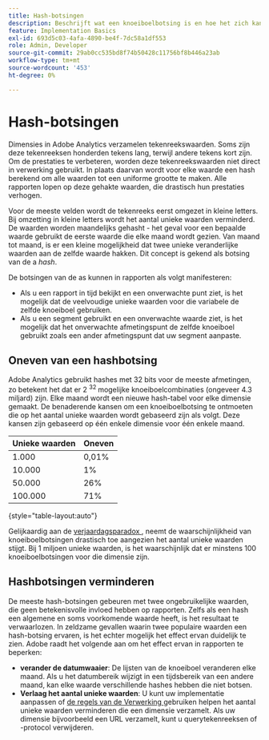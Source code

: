 ```yaml
---
title: Hash-botsingen
description: Beschrijft wat een knoeiboelbotsing is en hoe het zich kan manifesteren.
feature: Implementation Basics
exl-id: 693d5c03-4afa-4890-be4f-7dc58a1df553
role: Admin, Developer
source-git-commit: 29ab0cc535bd8f74b50428c11756bf8b446a23ab
workflow-type: tm+mt
source-wordcount: '453'
ht-degree: 0%

---
```


# Hash-botsingen

Dimensies in Adobe Analytics verzamelen tekenreekswaarden. Soms zijn deze tekenreeksen honderden tekens lang, terwijl andere tekens kort zijn. Om de prestaties te verbeteren, worden deze tekenreekswaarden niet direct in verwerking gebruikt. In plaats daarvan wordt voor elke waarde een hash berekend om alle waarden tot een uniforme grootte te maken. Alle rapporten lopen op deze gehakte waarden, die drastisch hun prestaties verhogen.

Voor de meeste velden wordt de tekenreeks eerst omgezet in kleine letters. Bij omzetting in kleine letters wordt het aantal unieke waarden verminderd. De waarden worden maandelijks gehasht - het geval voor een bepaalde waarde gebruikt de eerste waarde die elke maand wordt gezien. Van maand tot maand, is er een kleine mogelijkheid dat twee unieke veranderlijke waarden aan de zelfde waarde hakken. Dit concept is gekend als botsing van de a *hash*.

De botsingen van de as kunnen in rapporten als volgt manifesteren:

* Als u een rapport in tijd bekijkt en een onverwachte punt ziet, is het mogelijk dat de veelvoudige unieke waarden voor die variabele de zelfde knoeiboel gebruiken.
* Als u een segment gebruikt en een onverwachte waarde ziet, is het mogelijk dat het onverwachte afmetingspunt de zelfde knoeiboel gebruikt zoals een ander afmetingspunt dat uw segment aanpaste.

## Oneven van een hashbotsing

Adobe Analytics gebruikt hashes met 32 bits voor de meeste afmetingen, zo betekent het dat er 2 <sup> 32 </sup> mogelijke knoeiboelcombinaties (ongeveer 4.3 miljard) zijn. Elke maand wordt een nieuwe hash-tabel voor elke dimensie gemaakt. De benaderende kansen om een knoeiboelbotsing te ontmoeten die op het aantal unieke waarden wordt gebaseerd zijn als volgt. Deze kansen zijn gebaseerd op één enkele dimensie voor één enkele maand.

| Unieke waarden | Oneven |
| --- | --- |
| 1.000 | 0,01% |
| 10.000 | 1% |
| 50.000 | 26% |
| 100.000 | 71% |

{style="table-layout:auto"}

Gelijkaardig aan de [ verjaardagsparadox ](https://en.wikipedia.org/wiki/Birthday_problem), neemt de waarschijnlijkheid van knoeiboelbotsingen drastisch toe aangezien het aantal unieke waarden stijgt. Bij 1 miljoen unieke waarden, is het waarschijnlijk dat er minstens 100 knoeiboelbotsingen voor die dimensie zijn.

## Hashbotsingen verminderen

De meeste hash-botsingen gebeuren met twee ongebruikelijke waarden, die geen betekenisvolle invloed hebben op rapporten. Zelfs als een hash een algemene en soms voorkomende waarde heeft, is het resultaat te verwaarlozen. In zeldzame gevallen waarin twee populaire waarden een hash-botsing ervaren, is het echter mogelijk het effect ervan duidelijk te zien. Adobe raadt het volgende aan om het effect ervan in rapporten te beperken:

* **verander de datumwaaier**: De lijsten van de knoeiboel veranderen elke maand. Als u het datumbereik wijzigt in een tijdsbereik van een andere maand, kan elke waarde verschillende hashes hebben die niet botsen.
* **Verlaag het aantal unieke waarden**: U kunt uw implementatie aanpassen of [ de regels van de Verwerking ](/help/admin/admin/c-manage-report-suites/c-edit-report-suites/general/c-processing-rules/processing-rules.md) gebruiken helpen het aantal unieke waarden verminderen die een dimensie verzamelt. Als uw dimensie bijvoorbeeld een URL verzamelt, kunt u querytekenreeksen of -protocol verwijderen.

<!-- https://wiki.corp.adobe.com/pages/viewpage.action?spaceKey=OmniArch&title=Uniques -->
